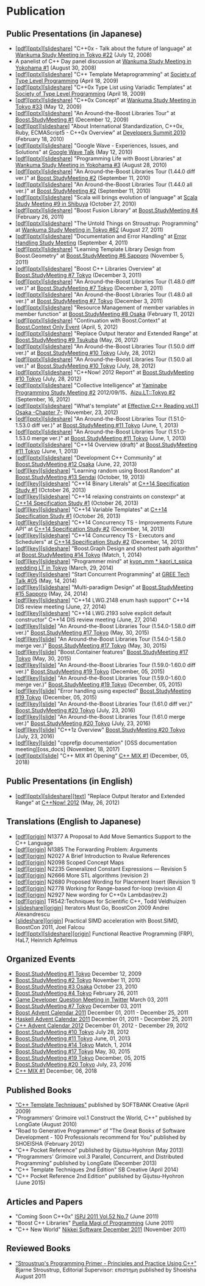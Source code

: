 # Publication

## Public Presentations (in Japanese)
- \[[pdf][cpp0x_future_pdf]\]\[[pptx][cpp0x_future_pdf]\]\[[slideshare][cpp0x_future_slide]\] "C++0x - Talk about the future of language" at [Wankuma Study Meeting in Tokyo #22][wankuma22] (July 12, 2008)
- A panelist of C++ Day panel discussion at [Wankuma Study Meeting in Yokohama #1][wankuma_yokohama1] (August 30, 2008)
- \[[pdf][cpp0x_tmp_pdf]\]\[[pptx][cpp0x_tmp_pptx]\]\[[slideshare][cpp0x_tmp_slide]\] "C++ Template Metaprogramming" at [Society of Type Level Programming][type_level] (April 18, 2009)
- \[[pdf][cpp0x_typelist_pdf]\]\[[pptx][cpp0x_typelist_pptx]\]\[[slideshare][cpp0x_typelist_slide]\] "C++0x Type List using Variadic Templates" at [Society of Type Level Programming][type_level] (April 18, 2009)
- \[[pdf][cpp0x_concept_pdf]\]\[[pptx][cpp0x_concept_pptx]\]\[[slideshare][cpp0x_concept_slide]\] "C++0x Concept" at [Wankuma Study Meeting in Tokyo #33][wankuma33] (May 12, 2009)
- \[[pdf][boost_tour_1_40_pdf]\]\[[pptx][boost_tour_1_40_pptx]\]\[[slideshare][boost_tour_1_40_slide]\] "An Around-the-Boost Libraries Tour" at [Boost.StudyMeeting #1][boost1] (December 12, 2009)
- \[[pdf][cpp0x_iso_pdf]\]\[[ppt][cpp0x_iso_ppt]\]\[[slideshare][cpp0x_iso_slide]\] "About International Standardization, C++0x, Ruby, ECMAScript5 - C++0x Overview" at [Developers Summit 2010][devsumi2010] (February 18, 2010)
- \[[pdf][wave_pdf]\]\[[pptx][wave_pptx]\]\[[slideshare][wave_slide]\] "Google Wave - Experiences, Issues, and Solutions" at [Google Wave Talk][google_wave] (May 12, 2010)
- \[[pdf][boost_life_pdf]\]\[[pptx][boost_life_pptx]\]\[[slideshare][boost_life_slide]\] "Programming Life with Boost Libraries" at [Wankuma Study Meeting in Yokohama #3][wankuma_yokohama3] (August 28, 2010)
- \[[pdf][boost_tour_1_44_pdf]\]\[[pptx][boost_tour_1_44_pptx]\]\[[slideshare][boost_tour_1_44_slide]\] "An Around-the-Boost Libraries Tour (1.44.0 diff ver.)" at [Boost.StudyMeeting #2][boost2] (September 11, 2010)
- \[[pdf][boost_tour_1_44_all_pdf]\]\[[pptx][boost_tour_1_44_all_pptx]\]\[[slideshare][boost_tour_1_44_all_slide]\] "An Around-the-Boost Libraries Tour (1.44.0 all ver.)" at [Boost.StudyMeeting #2][boost2] (September 11, 2010)
- \[[pdf][scala_evol_pdf]\]\[[pptx][scala_evol_pptx]\]\[[slideshare][scala_evol_slide]\] "Scala will brings evolution of language" at [Scala Study Meeting #9 in Shibuya][scala_shibuya9] (October 27, 2010)
- \[[pdf][boost_fusion_pdf]\]\[[pptx][boost_fusion_pptx]\]\[[slideshare][boost_fusion_slide]\] "Boost Fusion Library" at [Boost.StudyMeeting #4][boost4] (February 26, 2011)
- \[[pdf][bjarne_pdf]\]\[[pptx][bjarne_pptx]\]\[[slideshare][bjarne_slide]\] "The Untold Things on Stroustrup: Programming" at [Wankuma Study Meeting in Tokyo #62][wankuma62] (August 27, 2011)
- \[[pdf][doc_and_error_pdf]\]\[[pptx][doc_and_error_pptx]\]\[[slideshare][doc_and_error_slide]\] "Documentation and Error Handling" at [Error Handling Study Meeting][error_handling] (September 4, 2011)
- \[[pdf][boost_geometry_pdf]\]\[[pptx][boost_geometry_pptx]\]\[[slideshare][boost_geometry_slide]\] "Learning Template Library Design from Boost.Geometry" at [Boost.StudyMeeting #6 Sapporo][boost6] (November 5, 2011)
- \[[pdf][boost_overview_pdf]\]\[[pptx][boost_overview_pptx]\]\[[slideshare][boost_overview_slide]\] "Boost C++ Libraries Overview" at [Boost.StudyMeeting #7 Tokyo][boost7] (December 3, 2011)
- \[[pdf][boost_tour_1_48_pdf]\]\[[pptx][boost_tour_1_48_pptx]\]\[[slideshare][boost_tour_1_48_slide]\] "An Around-the-Boost Libraries Tour (1.48.0 diff ver.)" at [Boost.StudyMeeting #7 Tokyo][boost7] (December 3, 2011)
- \[[pdf][boost_tour_1_48_all_pdf]\]\[[pptx][boost_tour_1_48_all_pptx]\]\[[slideshare][boost_tour_1_48_all_slide]\] "An Around-the-Boost Libraries Tour (1.48.0 all ver.)" at [Boost.StudyMeeting #7 Tokyo][boost7] (December 3, 2011)
- \[[pdf][scope_exit_pdf]\]\[[pptx][scope_exit_pptx]\]\[[slideshare][scope_exit_slide]\] "Resource Management of member variables in member function" at [Boost.StudyMeeting #8 Osaka][boost8] (February 11, 2012)
- \[[pdf][boost_context_pdf]\]\[[pptx][boost_context_pptx]\]\[[slideshare][boost_context_slide]\] "Continuation with Boost.Context" at [Boost.Context Only Event][boost_context_event] (April, 5, 2012)
- \[[pdf][out_iter_jp_pdf]\]\[[pptx][out_iter_jp_pptx]\]\[[slideshare][out_iter_jp_slide]\] "Replace Output Iterator and Extended Range" at [Boost.StudyMeeting #9 Tsukuba][boost9] (May, 26, 2012)
- \[[pdf][boost_tour_1_50_pdf]\]\[[pptx][boost_tour_1_50_pptx]\]\[[slideshare][boost_tour_1_50_slide]\] "An Around-the-Boost Libraries Tour (1.50.0 diff ver.)" at [Boost.StudyMeeting #10 Tokyo][boost10] (July, 28, 2012)
- \[[pdf][boost_tour_1_50_merge_pdf]\]\[[pptx][boost_tour_1_50_merge_pptx]\]\[[slideshare][boost_tour_1_50_merge_slide]\] "An Around-the-Boost Libraries Tour (1.50.0 all ver.)" at [Boost.StudyMeeting #10 Tokyo][boost10] (July, 28, 2012)
- \[[pdf][cppnow2012_report_pdf]\]\[[pptx][cppnow2012_report_pptx]\]\[[slideshare][cppnow2012_report_slide]\] "C++Now! 2012 Report" at [Boost.StudyMeeting #10 Tokyo][boost10] (July, 28, 2012)
- \[[pdf][collective_pdf]\]\[[pptx][collective_pptx]\]\[[slideshare][collective_slide]\] "Collective Intelligence" at [Yaminabe Programming Study Meeting #2][yaminabe2] 2012/09/15、[Aizu.LT::Tokyo #2][aizu_lt2] (September, 16, 2012)
- \[[pdf][template_pdf]\]\[[pptx][template_pptx]\]\[[slideshare][template_slide]\] "What's template" at [Effective C++ Reading vol.11 Osaka -Chapter 7-][effective3_reading11] (November, 23, 2012)
- \[[pdf][boost_tour_1_53_pdf]\]\[[pptx][boost_tour_1_53_pptx]\]\[[slideshare][boost_tour_1_53_slide]\] "An Around-the-Boost Libraries Tour (1.51.0-1.53.0 diff ver.)" at [Boost.StudyMeeting #11 Tokyo][boost11] (June, 1, 2013)
- \[[pdf][boost_tour_1_53_merge_pdf]\]\[[pptx][boost_tour_1_53_merge_pptx]\]\[[slideshare][boost_tour_1_53_merge_slide]\] "An Around-the-Boost Libraries Tour (1.51.0-1.53.0 merge ver.)" at [Boost.StudyMeeting #11 Tokyo][boost11] (June, 1, 2013)
- \[[pdf][cpp14_overview_pdf]\]\[[pptx][cpp14_overview_pptx]\]\[[slideshare][cpp14_overview_slide]\] "C++14 Overview (draft)" at [Boost.StudyMeeting #11 Tokyo][boost11] (June, 1, 2013)
- \[[pdf][cpp_community_pdf]\]\[[pptx][cpp_community_pptx]\]\[[slideshare][cpp_community_slide]\] "Development C++ Community" at [Boost.StudyMeeting #12 Osaka][boost12] (June, 22, 2013)
- \[[pdf][boost_random_pdf]\]\[[key][boost_random_key]\]\[[slideshare][boost_random_slide]\] "Learning random using Boost.Random" at [Boost.StudyMeeting #13 Sendai][boost13] (October, 19, 2013)
- \[[pdf][cpp14_binary_literal_pdf]\]\[[key][cpp14_binary_literal_key]\]\[[slideshare][cpp14_binary_literal_slide]\] "C++14 Binary Literals" at [C++14 Specification Study #1][cpp14_review1] (October 26, 2013)
- \[[pdf][cpp14_constexpr_pdf]\]\[[key][cpp14_constexpr_key]\]\[[slideshare][cpp14_constexpr_slide]\] "C++14 relaxing constraints on constexpr" at [C++14 Specification Study #1][cpp14_review1] (October 26, 2013)
- \[[pdf][cpp14_variable_template_pdf]\]\[[key][cpp14_variable_template_key]\]\[[slideshare][cpp14_variable_template_slide]\] "C++14 Variable Templates" at [C++14 Specification Study #1][cpp14_review1] (October 26, 2013)
- \[[pdf][concurrency_ts_future_pdf]\]\[[key][concurrency_ts_future_key]\]\[[slideshare][concurrency_ts_future_slide]\] "C++14 Concurrency TS - Improvements Future API" at [C++14 Specification Study #2][cpp14_review2] (December, 14, 2013)
- \[[pdf][concurrency_ts_executor_pdf]\]\[[key][concurrency_ts_executor_key]\]\[[slideshare][concurrency_ts_executor_slide]\] "C++14 Concurrency TS - Executors and Schedulers" at [C++14 Specification Study #2][cpp14_review2] (December, 14, 2013)
- \[[pdf][boost_graph_shortest_pdf]\]\[[key][boost_graph_shortest_key]\]\[[slideshare][boost_graph_shortest_slide]\] "Boost.Graph Design and shortest path algorithm" at [Boost.StudyMeeting #14 Tokyo][boost14] (Match, 1, 2014)
- \[[pdf][programmer_mind_pdf]\]\[[key][programmer_mind_key]\]\[[slideshare][programmer_mind_slide]\] "Programmer mind" at [kyon_mm * kaori_t_spica wedding LT in Tokyo][kyon_kaori_wedding] (March, 29, 2014)
- \[[pdf][start_concurrent_pdf]\]\[[key][start_concurrent_key]\]\[[slideshare][start_concurrent_slide]\] "Start Concurrent Programming" at [GREE Tech Talk #05][gree_tech_talk5] (May, 14, 2014)
- \[[pdf][multi_paradigm_pdf]\]\[[key][multi_paradigm_key]\]\[[slideshare][multi_paradigm_slide]\] "Multi-paradigm Design" at [Boost.StudyMeeting #15 Sapporo][boost15] (May, 24, 2014)
- \[[pdf][cpp14_enum_hash_pdf]\]\[[key][cpp14_enum_hash_key]\]\[[slideshare][cpp14_enum_hash_slide]\] "C++14 LWG.2148 enum hash support" C++14 DIS review meeting (June, 27, 2014)
- \[[pdf][cpp14_explicit_default_ctor_pdf]\]\[[key][cpp14_explicit_default_ctor_key]\]\[[slideshare][cpp14_explicit_default_ctor_slide]\] "C++14 LWG.2193 solve explicit default constructor" C++14 DIS review meeting (June, 27, 2014)
- \[[pdf][boost_tour_1_58_pdf]\]\[[key][boost_tour_1_58_key]\]\[[slide][boost_tour_1_58_slide]\] "An Around-the-Boost Libraries Tour (1.54.0-1.58.0 diff ver.)" [Boost.StudyMeeting #17 Tokyo][boost17] (May, 30, 2015)
- \[[pdf][boost_tour_1_58_merge_pdf]\]\[[key][boost_tour_1_58_merge_key]\]\[[slide][boost_tour_1_58_merge_slide]\] "An Around-the-Boost Libraries Tour (1.54.0-1.58.0 merge ver.)" [Boost.StudyMeeting #17 Tokyo][boost17] (May, 30, 2015)
- \[[pdf][boost_container_pdf]\]\[[key][boost_container_key]\]\[[slide][boost_container_slide]\] "Boost.Container features" [Boost.StudyMeeting #17 Tokyo][boost17] (May, 30, 2015)
- \[[pdf][boost_tour_1_60_pdf]\]\[[key][boost_tour_1_60_key]\]\[[slide][boost_tour_1_60_slide]\] "An Around-the-Boost Libraries Tour (1.59.0-1.60.0 diff ver.)" [Boost.StudyMeeting #19 Tokyo][boost19] (December, 05, 2015)
- \[[pdf][boost_tour_1_60_merge_pdf]\]\[[key][boost_tour_1_60_merge_key]\]\[[slide][boost_tour_1_60_merge_slide]\]  "An Around-the-Boost Libraries Tour (1.59.0-1.60.0 merge ver.)" [Boost.StudyMeeting #19 Tokyo][boost19] (December, 05, 2015)
- \[[pdf][expected_pdf]\]\[[key][expected_key]\]\[[slide][expected_slide]\] "Error handling using expected" [Boost.StudyMeeting #19 Tokyo][boost19] (December, 05, 2015)
- \[[pdf][boost_tour_1_61_pdf]\]\[[key][boost_tour_1_61_key]\]\[[slide][boost_tour_1_61_slide]\] "An Around-the-Boost Libraries Tour (1.61.0 diff ver.)" [Boost.StudyMeeting #20 Tokyo][boost20] (July, 23, 2016)
- \[[pdf][boost_tour_1_61_merge_pdf]\]\[[key][boost_tour_1_61_merge_key]\]\[[slide][boost_tour_1_61_merge_slide]\] "An Around-the-Boost Libraries Tour (1.61.0 merge ver.)" [Boost.StudyMeeting #20 Tokyo][boost20] (July, 23, 2016)
- \[[pdf][cpp1z_overview_pdf]\]\[[key][cpp1z_overview_key]\]\[[slide][cpp1z_overview_slide]\] "C++1z Overview" [Boost.StudyMeeting #20 Tokyo][boost20] (July, 23, 2016)
- \[[pdf][cpprefjp_docs_pdf]\]\[[key][cpprefjp_docs_key]\]\[[slide][cpprefjp_docs_slide]\] "cpprefjp documentation" [OSS documentation meeting][oss_docs] (November, 18, 2017)
- \[[pdf][cppmix1_pdf]\]\[[pptx][cppmix1_pptx]\]\[[slide][cppmix1_slide]\] "C++ MIX #1 Opening" [C++ MIX #1][cppmix1] (December, 05, 2018)


[cpp0x_future_pdf]: https://github.com/faithandbrave/presentations/blob/master/2008.07.12_cpp0x_future/cpp0x_future.pdf
[cpp0x_future_pptx]: https://github.com/faithandbrave/presentations/blob/master/2008.07.12_cpp0x_future/cpp0x_future.pptx
[cpp0x_future_slide]: http://www.slideshare.net/faithandbrave/c0x-8778006
[cpp0x_tmp_pdf]: https://github.com/faithandbrave/presentations/blob/master/2009.04.18_cpp0x_variadic_type_list/template_meta_programming.pdf
[cpp0x_tmp_pptx]: https://github.com/faithandbrave/presentations/blob/master/2009.04.18_cpp0x_variadic_type_list/template_meta_programming.pptx
[cpp0x_tmp_slide]: http://www.slideshare.net/faithandbrave/c-template-metaprogramming
[cpp0x_typelist_pdf]: https://github.com/faithandbrave/presentations/blob/master/2009.04.18_cpp0x_variadic_type_list/cpp0x_variadic_type_list.pdf
[cpp0x_typelist_pptx]: https://github.com/faithandbrave/presentations/blob/master/2009.04.18_cpp0x_variadic_type_list/cpp0x_variadic_type_list.pptx
[cpp0x_typelist_slide]: http://www.slideshare.net/faithandbrave/c0x-variadic-type-list
[cpp0x_concept_pdf]: https://github.com/faithandbrave/presentations/blob/master/2009.05.12_cpp0x_concept/C%2B%2B0x_Concept.pdf
[cpp0x_concept_pptx]: https://github.com/faithandbrave/presentations/blob/master/2009.05.12_cpp0x_concept/C%2B%2B0x_Concept.pptx
[cpp0x_concept_slide]: http://www.slideshare.net/faithandbrave/c0x-concept
[boost_tour_1_40_pdf]: https://github.com/faithandbrave/presentations/blob/master/2009.12.12_boost_tour_1_40_0/boost_tour_1_40_0.pdf
[boost_tour_1_40_pptx]: https://github.com/faithandbrave/presentations/blob/master/2009.12.12_boost_tour_1_40_0/boost_tour_1_40_0.pptx
[boost_tour_1_40_slide]: http://www.slideshare.net/faithandbrave/boost-tour-1400
[cpp0x_iso_pdf]: https://github.com/faithandbrave/presentations/blob/master/2010.02.18_devsumi2010/dev10_ppt_cpp0x.pdf
[cpp0x_iso_ppt]: https://github.com/faithandbrave/presentations/blob/master/2010.02.18_devsumi2010/dev10_ppt_cpp0x.ppt
[cpp0x_iso_slide]: http://www.slideshare.net/faithandbrave/dev10-c0x
[wave_pdf]: https://github.com/faithandbrave/presentations/blob/master/2010.05.12_wave_in_goole/Wave.pdf
[wave_pptx]: https://github.com/faithandbrave/presentations/blob/master/2010.05.12_wave_in_goole/Wave.pptx
[wave_slide]: http://www.slideshare.net/faithandbrave/wave
[boost_life_pdf]: https://github.com/faithandbrave/presentations/blob/master/2010.08.28_boost_life/boost_life.pdf
[boost_life_pptx]: https://github.com/faithandbrave/presentations/blob/master/2010.08.28_boost_life/boost_life.pptx
[boost_life_slide]: http://www.slideshare.net/faithandbrave/boost
[boost_tour_1_44_pdf]: https://github.com/faithandbrave/presentations/blob/master/2010.09.11_boost_tour_1_44_0/boost_tour_1_44_0.pdf
[boost_tour_1_44_pptx]: https://github.com/faithandbrave/presentations/blob/master/2010.09.11_boost_tour_1_44_0/boost_tour_1_44_0.pptx
[boost_tour_1_44_slide]: http://www.slideshare.net/faithandbrave/boost-tour-1440
[boost_tour_1_44_all_pdf]: https://github.com/faithandbrave/presentations/blob/master/2010.09.11_boost_tour_1_44_0/boost_tour_1_44_0_all.pdf
[boost_tour_1_44_all_pptx]: https://github.com/faithandbrave/presentations/blob/master/2010.09.11_boost_tour_1_44_0/boost_tour_1_44_0_all.pptx
[boost_tour_1_44_all_slide]: http://www.slideshare.net/faithandbrave/boost-tour-1440all
[scala_evol_pdf]: https://github.com/faithandbrave/presentations/blob/master/2010.10.27_scala_lang_evolution/scala_lang_evolution.pdf
[scala_evol_pptx]: https://github.com/faithandbrave/presentations/blob/master/2010.10.27_scala_lang_evolution/scala_lang_evolution.pptx
[scala_evol_slide]: http://www.slideshare.net/faithandbrave/scala-lang-evolution
[boost_fusion_pdf]: https://github.com/faithandbrave/presentations/blob/master/2011.02.26_boost_fusion/boost_fusion.pdf
[boost_fusion_pptx]: https://github.com/faithandbrave/presentations/blob/master/2011.02.26_boost_fusion/boost_fusion.pptx
[boost_fusion_slide]: http://www.slideshare.net/faithandbrave/boost-fusion-library
[bjarne_pdf]: https://github.com/faithandbrave/presentations/blob/master/2011.08.27_bjarne_dont_speaking/bjarne_dont_speaking.pdf
[bjarne_pptx]: https://github.com/faithandbrave/presentations/blob/master/2011.08.27_bjarne_dont_speaking/bjarne_dont_speaking.pptx
[bjarne_slide]: http://www.slideshare.net/faithandbrave/bjarne-dont-speaking
[doc_and_error_pdf]: https://github.com/faithandbrave/presentations/blob/master/2011.09.04_error_handling/doc_and_errorhandling.pdf
[doc_and_error_pptx]: https://github.com/faithandbrave/presentations/blob/master/2011.09.04_error_handling/doc_and_errorhandling.pptx
[doc_and_error_slide]: http://www.slideshare.net/faithandbrave/doc-and-error-handling
[boost_geometry_pdf]: https://github.com/faithandbrave/presentations/blob/master/2011.11.05_learning_template_library_design_using_boost_geometry/boost_geomtry.pdf
[boost_geometry_pptx]: https://github.com/faithandbrave/presentations/blob/master/2011.11.05_learning_template_library_design_using_boost_geometry/boost_geomtry.pptx
[boost_geometry_slide]: http://www.slideshare.net/faithandbrave/boostgeomtry
[boost_overview_pdf]: https://github.com/faithandbrave/presentations/blob/master/2011.12.03_boost_7/boost_overview.pdf
[boost_overview_pptx]: https://github.com/faithandbrave/presentations/blob/master/2011.12.03_boost_7/boost_overview.pptx
[boost_overview_slide]: http://www.slideshare.net/faithandbrave/boost-overview
[boost_tour_1_48_pdf]: https://github.com/faithandbrave/presentations/blob/master/2011.12.03_boost_7/boost_tour_1_48_0.pdf
[boost_tour_1_48_pptx]: https://github.com/faithandbrave/presentations/blob/master/2011.12.03_boost_7/boost_tour_1_48_0.pptx
[boost_tour_1_48_slide]: http://www.slideshare.net/faithandbrave/boost-tour-1480-diff
[boost_tour_1_48_all_pdf]: https://github.com/faithandbrave/presentations/blob/master/2011.12.03_boost_7/boost_tour_1_48_0_all.pdf
[boost_tour_1_48_all_pptx]: https://github.com/faithandbrave/presentations/blob/master/2011.12.03_boost_7/boost_tour_1_48_0_all.pptx
[boost_tour_1_48_all_slide]: http://www.slideshare.net/faithandbrave/boost-tour-1480-all
[scope_exit_pdf]: https://github.com/faithandbrave/presentations/blob/master/2012.02.11_scope_exit/scope_exit.pdf
[scope_exit_pptx]: https://github.com/faithandbrave/presentations/blob/master/2012.02.11_scope_exit/scope_exit.pptx
[scope_exit_slide]: http://www.slideshare.net/faithandbrave/scope-exit
[boost_context_pdf]: https://github.com/faithandbrave/presentations/blob/master/2012.04.08_boost_context/boost_context.pdf
[boost_context_pptx]: https://github.com/faithandbrave/presentations/blob/master/2012.04.08_boost_context/boost_context.pptx
[boost_context_slide]: http://www.slideshare.net/faithandbrave/continuation-with-boostcontext
[out_iter_pdf]: https://github.com/faithandbrave/presentations/blob/master/2012.05.16_cppnow2012/replace_outiter_and_extend_range.pdf
[out_iter_pptx]: https://github.com/faithandbrave/presentations/blob/master/2012.05.16_cppnow2012/replace_outiter_and_extend_range.pptx
[out_iter_slide]: http://www.slideshare.net/faithandbrave/replace-outputiterator-and-extend-range
[out_iter_text]: https://github.com/faithandbrave/presentations/blob/master/2012.05.16_cppnow2012/text.txt
[out_iter_jp_pdf]: https://github.com/faithandbrave/presentations/blob/master/2012.05.26_boost_9/replace_outiter_and_extend_range_jp.pdf
[out_iter_jp_pptx]: https://github.com/faithandbrave/presentations/blob/master/2012.05.26_boost_9/replace_outiter_and_extend_range_jp.pptx
[out_iter_jp_slide]: http://www.slideshare.net/faithandbrave/replace-output-iterator-and-extend-range-jp
[boost_tour_1_50_pdf]: https://github.com/faithandbrave/presentations/blob/master/2012.07.28_boost_10/boost_tour_1_50_0.pdf
[boost_tour_1_50_pptx]: https://github.com/faithandbrave/presentations/blob/master/2012.07.28_boost_10/boost_tour_1_50_0.pptx
[boost_tour_1_50_slide]: http://www.slideshare.net/faithandbrave/boost-tour-1500
[boost_tour_1_50_merge_pdf]: https://github.com/faithandbrave/presentations/blob/master/2012.07.28_boost_10/boost_tour_1_50_0_all.pdf
[boost_tour_1_50_merge_pptx]: https://github.com/faithandbrave/presentations/blob/master/2012.07.28_boost_10/boost_tour_1_50_0_all.pptx
[boost_tour_1_50_merge_slide]: http://www.slideshare.net/faithandbrave/boost-tour-1500-all
[cppnow2012_report_pdf]: https://github.com/faithandbrave/presentations/blob/master/2012.07.28_boost_10/cppnow2012.pdf
[cppnow2012_report_pptx]: https://github.com/faithandbrave/presentations/blob/master/2012.07.28_boost_10/cppnow2012.pptx
[cppnow2012_report_slide]: http://www.slideshare.net/faithandbrave/c-now-2012-report
[collective_pdf]: https://github.com/faithandbrave/presentations/blob/master/2012.09.16_aizu_tokyo2/collective_intelligence.pdf
[collective_pptx]: https://github.com/faithandbrave/presentations/blob/master/2012.09.16_aizu_tokyo2/collective_intelligence.pptx
[collective_slide]: http://www.slideshare.net/faithandbrave/collective-intelligence-14303165
[template_pdf]: https://github.com/faithandbrave/presentations/blob/master/2012.11.23_effective_cpp_reading_09/what_is_template.pdf
[template_pptx]: https://github.com/faithandbrave/presentations/blob/master/2012.11.23_effective_cpp_reading_09/what_is_template.pptx
[template_slide]: http://www.slideshare.net/faithandbrave/what-is-template
[boost_tour_1_53_pdf]: https://github.com/faithandbrave/presentations/blob/master/2013.06.01_boost_11/boost_tour_1_53_0.pdf
[boost_tour_1_53_pptx]: https://github.com/faithandbrave/presentations/blob/master/2013.06.01_boost_11/boost_tour_1_53_0.pptx
[boost_tour_1_53_slide]: http://www.slideshare.net/faithandbrave/boost-tour-1530
[boost_tour_1_53_merge_pdf]: https://github.com/faithandbrave/presentations/blob/master/2013.06.01_boost_11/boost_tour_1_53_0_merge.pdf
[boost_tour_1_53_merge_pptx]: https://github.com/faithandbrave/presentations/blob/master/2013.06.01_boost_11/boost_tour_1_53_0_merge.pptx
[boost_tour_1_53_merge_slide]: http://www.slideshare.net/faithandbrave/boost-tour-1530-merge
[cpp14_overview_pdf]: https://github.com/faithandbrave/presentations/blob/master/2013.06.01_boost_11/cpp14_overview.pdf
[cpp14_overview_pptx]: https://github.com/faithandbrave/presentations/blob/master/2013.06.01_boost_11/cpp14_overview.pptx
[cpp14_overview_slide]: http://www.slideshare.net/faithandbrave/c14-overview
[cpp_community_pdf]: https://github.com/faithandbrave/presentations/blob/master/2013.06.22_boost_12/development_cpp_community.pdf
[cpp_community_pptx]: https://github.com/faithandbrave/presentations/blob/master/2013.06.22_boost_12/development_cpp_community.pptx
[cpp_community_slide]: http://www.slideshare.net/faithandbrave/development-c-community-23330248
[boost_random_pdf]: https://github.com/faithandbrave/presentations/blob/master/2013.10.19_boost_random/boost_random.pdf
[boost_random_key]: https://github.com/faithandbrave/presentations/blob/master/2013.10.19_boost_random/boost_random.key
[boost_random_slide]: http://www.slideshare.net/faithandbrave/leanning-random-using-boost-random
[cpp14_binary_literal_pdf]: https://github.com/faithandbrave/presentations/blob/master/2013.10.26_cpp14_binary_literals/cpp14_binary_literals.pdf
[cpp14_binary_literal_key]: https://github.com/faithandbrave/presentations/blob/master/2013.10.26_cpp14_binary_literals/cpp14_binary_literals.key
[cpp14_binary_literal_slide]: http://www.slideshare.net/faithandbrave/c14-binary-literals
[cpp14_constexpr_pdf]: https://github.com/faithandbrave/presentations/blob/master/2013.10.26_cpp14_relaxing_constraints_on_constexpr/cpp14_relaxing_constraints_on_constexpr.pdf
[cpp14_constexpr_key]: https://github.com/faithandbrave/presentations/blob/master/2013.10.26_cpp14_relaxing_constraints_on_constexpr/cpp14_relaxing_constraints_on_constexpr.key
[cpp14_constexpr_slide]: http://www.slideshare.net/faithandbrave/c14-relaxing-constraints-on-constexpr
[cpp14_variable_template_pdf]: https://github.com/faithandbrave/presentations/blob/master/2013.10.26_cpp14_variable_templates/cpp14_variable_templates.pdf
[cpp14_variable_template_key]: https://github.com/faithandbrave/presentations/blob/master/2013.10.26_cpp14_variable_templates/cpp14_variable_templates.key
[cpp14_variable_template_slide]: http://www.slideshare.net/faithandbrave/c14-variable-templates
[concurrency_ts_future_pdf]: https://github.com/faithandbrave/presentations/blob/master/2013.12.14_cpp14ts_improvement_future_api/improvement_future_api.pdf
[concurrency_ts_future_key]: https://github.com/faithandbrave/presentations/blob/master/2013.12.14_cpp14ts_improvement_future_api/improvement_future_api.key
[concurrency_ts_future_slide]: http://www.slideshare.net/faithandbrave/improvement-future-api
[concurrency_ts_executor_pdf]: https://github.com/faithandbrave/presentations/blob/master/2013.12.14_cpp14ts_executors_and_schedulers/executors_and_schedulers.pdf
[concurrency_ts_executor_key]: https://github.com/faithandbrave/presentations/blob/master/2013.12.14_cpp14ts_executors_and_schedulers/executors_and_schedulers.key
[concurrency_ts_executor_slide]: http://www.slideshare.net/faithandbrave/executors-and-schedulers
[boost_graph_shortest_pdf]: https://github.com/faithandbrave/presentations/blob/master/2014.03.01_boost_14/bgl_design_and_shortest_path.pdf
[boost_graph_shortest_key]: https://github.com/faithandbrave/presentations/blob/master/2014.03.01_boost_14/bgl_design_and_shortest_path.key
[boost_graph_shortest_slide]: http://www.slideshare.net/faithandbrave/bgl-design-and-shortest-path
[programmer_mind_pdf]: https://github.com/faithandbrave/presentations/blob/master/2014.03.29_kyon_kao_wedding/programmer_mind.pdf
[programmer_mind_key]: https://github.com/faithandbrave/presentations/blob/master/2014.03.29_kyon_kao_wedding/programmer_mind.key
[programmer_mind_slide]: http://www.slideshare.net/faithandbrave/programmer-mind
[start_concurrent_pdf]: https://github.com/faithandbrave/presentations/blob/master/2014.05.14_gree_tech_talk_5/start_concurrent.pdf
[start_concurrent_key]: https://github.com/faithandbrave/presentations/blob/master/2014.05.14_gree_tech_talk_5/start_concurrent.key
[start_concurrent_slide]: http://www.slideshare.net/faithandbrave/start-concurrent
[multi_paradigm_pdf]: https://github.com/faithandbrave/presentations/blob/master/2014.05.24_boost_15/multi_paradigm_design.pdf
[multi_paradigm_key]: https://github.com/faithandbrave/presentations/blob/master/2014.05.24_boost_15/multi_paradigm_design.key
[multi_paradigm_slide]: http://www.slideshare.net/faithandbrave/multi-paradigm-design
[cpp14_enum_hash_pdf]: https://github.com/faithandbrave/presentations/blob/master/2014.06.27_cpp14_dis_review/cpp14_enum_hash.pdf
[cpp14_enum_hash_key]: https://github.com/faithandbrave/presentations/blob/master/2014.06.27_cpp14_dis_review/cpp14_enum_hash.key
[cpp14_enum_hash_slide]: https://www.slideshare.net/faithandbrave/c14-enum-hash
[cpp14_explicit_default_ctor_pdf]: https://github.com/faithandbrave/presentations/blob/master/2014.06.27_cpp14_dis_review/cpp14_solve_explicit_default_constructor.pdf
[cpp14_explicit_default_ctor_key]: https://github.com/faithandbrave/presentations/blob/master/2014.06.27_cpp14_dis_review/cpp14_solve_explicit_default_constructor.key
[cpp14_explicit_default_ctor_slide]: https://www.slideshare.net/faithandbrave/c14-solve-explicitdefaultconstructor
[boost_tour_1_58_pdf]: https://github.com/faithandbrave/presentations/blob/master/2015.05.30_boost_17/boost_tour_1_58_0.pdf
[boost_tour_1_58_key]: https://github.com/faithandbrave/presentations/blob/master/2015.05.30_boost_17/boost_tour_1_58_0.key
[boost_tour_1_58_slide]: http://www.slideshare.net/faithandbrave/boost-tour-1580
[boost_tour_1_58_merge_pdf]: https://github.com/faithandbrave/presentations/blob/master/2015.05.30_boost_17/boost_tour_1_58_0_merge.pdf
[boost_tour_1_58_merge_key]: https://github.com/faithandbrave/presentations/blob/master/2015.05.30_boost_17/boost_tour_1_58_0_merge.key
[boost_tour_1_58_merge_slide]: http://www.slideshare.net/faithandbrave/boost-tour-1580-merge
[boost_container_pdf]: https://github.com/faithandbrave/presentations/blob/master/2015.05.30_boost_17/boost_container_feature.pdf
[boost_container_key]: https://github.com/faithandbrave/presentations/blob/master/2015.05.30_boost_17/boost_container_feature.key
[boost_container_slide]: http://www.slideshare.net/faithandbrave/boost-container-feature
[boost_tour_1_60_pdf]: https://github.com/faithandbrave/presentations/blob/master/2015.12.05_boost_19/boost_tour_1_60_0.pdf
[boost_tour_1_60_key]: https://github.com/faithandbrave/presentations/blob/master/2015.12.05_boost_19/boost_tour_1_60_0.key
[boost_tour_1_60_slide]: http://www.slideshare.net/faithandbrave/boost-tour-1600
[boost_tour_1_60_merge_pdf]: https://github.com/faithandbrave/presentations/blob/master/2015.12.05_boost_19/boost_tour_1_60_0_merge.key
[boost_tour_1_60_merge_key]: https://github.com/faithandbrave/presentations/blob/master/2015.12.05_boost_19/boost_tour_1_60_0_merge.pdf
[boost_tour_1_60_merge_slide]: http://www.slideshare.net/faithandbrave/boost-tour-1600-merge
[expected_pdf]: https://github.com/faithandbrave/presentations/blob/master/2015.12.05_boost_19/expected.pdf
[expected_key]: https://github.com/faithandbrave/presentations/blob/master/2015.12.05_boost_19/expected.key
[expected_slide]: http://www.slideshare.net/faithandbrave/error-handling-using-expected
[boost_tour_1_61_pdf]: https://github.com/faithandbrave/presentations/blob/master/2016.07.23_boost_20/boost_tour_1_61_0.pdf
[boost_tour_1_61_key]: https://github.com/faithandbrave/presentations/blob/master/2016.07.23_boost_20/boost_tour_1_61_0.key
[boost_tour_1_61_slide]: http://www.slideshare.net/faithandbrave/boost-tour-1610
[boost_tour_1_61_merge_pdf]: https://github.com/faithandbrave/presentations/blob/master/2016.07.23_boost_20/boost_tour_1_61_0_merge.pdf
[boost_tour_1_61_merge_key]: https://github.com/faithandbrave/presentations/blob/master/2016.07.23_boost_20/boost_tour_1_61_0_merge.key
[boost_tour_1_61_merge_slide]: http://www.slideshare.net/faithandbrave/boost-tour-1610-merge
[cpp1z_overview_pdf]: https://github.com/faithandbrave/presentations/blob/master/2016.07.23_boost_20/cpp1z_draft.pdf
[cpp1z_overview_key]: https://github.com/faithandbrave/presentations/blob/master/2016.07.23_boost_20/cpp1z_draft.key
[cpp1z_overview_slide]: http://www.slideshare.net/faithandbrave/c1z-draft
[cpprefjp_docs_pdf]: https://github.com/faithandbrave/presentations/blob/master/2017.11.18_oss_documentation/cpprefjp_documentation.pdf
[cpprefjp_docs_key]: https://github.com/faithandbrave/presentations/blob/master/2017.11.18_oss_documentation/cpprefjp_documentation.key
[cpprefjp_docs_slide]: https://www.slideshare.net/faithandbrave/cpprefjp-documentation-82258368
[cppmix1_pdf]: https://github.com/faithandbrave/presentations/blob/master/2018.12.06_cppmix_01/cppmix_01.pdf
[cppmix1_pptx]: https://github.com/faithandbrave/presentations/blob/master/2018.12.06_cppmix_01/cppmix_01.pptx
[cppmix1_slide]: https://www.slideshare.net/faithandbrave/cppmix-01

[boost1]: http://boostjp.github.io/study_meeting/study1.html
[boost2]: http://boostjp.github.io/study_meeting/study2.html
[boost3]: http://boostjp.github.io/study_meeting/study3.html
[boost4]: http://boostjp.github.io/study_meeting/study4.html
[boost6]: http://boostjp.github.io/study_meeting/study6.html
[boost7]: http://boostjp.github.io/study_meeting/study7.html
[boost8]: http://boostjp.github.io/study_meeting/study8.html
[boost9]: http://boostjp.github.io/study_meeting/study9.html
[boost10]: http://boostjp.github.io/study_meeting/study10.html
[boost11]: http://boostjp.github.io/study_meeting/study11.html
[boost12]: http://boostjp.github.io/study_meeting/study12.html
[boost13]: http://boostjp.github.io/study_meeting/study13.html
[boost14]: http://boostjp.github.io/study_meeting/study14.html
[boost15]: http://boostjp.github.io/study_meeting/study15.html
[boost17]: http://boostjp.github.io/study_meeting/study17.html
[boost19]: http://boostjp.github.io/study_meeting/study19.html
[boost20]: http://boostjp.github.io/study_meeting/study20.html
[wankuma22]: http://www.wankuma.com/seminar/20080712tokyo22/Default.aspx
[wankuma33]: http://www.wankuma.com/seminar/20090516tokyo33/Default.aspx
[wankuma62]: http://www.wankuma.com/seminar/20110827tokyo62/
[wankuma_yokohama1]: http://www.wankuma.com/seminar/20080830yokohama1/Default.aspx
[wankuma_yokohama3]: http://www.wankuma.com/seminar/20100828yokohama03/Default.aspx
[type_level]: http://atnd.org/events/451
[devsumi2010]: http://codezine.jp/devsumi/2010/
[google_wave]: http://atnd.org/events/4282
[scala_shibuya9]: http://www.scala-users.org/shibuya/index.php?title=%E5%8B%89%E5%BC%B7%E4%BC%9A%E7%AC%AC9%E5%9B%9E
[error_handling]: http://partake.in/events/9874b92a-4cf0-4a20-a3fe-951239da5612
[boost_context_event]: http://partake.in/events/313b563f-acf7-47b9-908c-ee0461b77fc0
[cppnow2012]: http://cppnow.org/2012/
[yaminabe2]: http://atnd.org/events/29973
[aizu_lt2]: http://partake.in/events/b520e5b9-657f-433e-8da3-48c731f634af
[effective3_reading11]: http://partake.in/events/fafca87c-78fd-416f-abbb-ae4346ec15ad
[cpp14_review1]: http://atnd.org/events/44249
[cpp14_review2]: http://atnd.org/events/45289
[kyon_kaori_wedding]: http://peatix.com/event/29745
[gree_tech_talk5]: http://techtalk5.labs.gree.jp/
[cppmix1]: https://cppmix.connpass.com/event/107576/


## Public Presentations (in English)
- \[[pdf][out_iter_pdf]\]\[[pptx][out_iter_pptx]\]\[[slideshare][out_iter_slide]\]\[[text][out_iter_text]] "Replace Output Iterator and Extended Range" at [C++Now! 2012][cppnow2012] (May, 26, 2012)


## Translations (English to Japanese)
- \[[pdf][n1377_pdf]\]\[[origin][n1377_org]\] N1377 A Proposal to Add Move Semantics Support to the C++ Language
- \[[pdf][n1385_pdf]\]\[[origin][n1385_org]\] N1385 The Forwarding Problem: Arguments
- \[[pdf][n2027_pdf]\]\[[origin][n2027_org]\] N2027 A Brief Introduction to Rvalue References
- \[[pdf][n2098_pdf]\]\[[origin][n2098_org]\] N2098 Scoped Concept Maps
- \[[pdf][n2235_pdf]\]\[[origin][n2235_org]\] N2235 Generalized Constant Expressions — Revision 5
- \[[pdf][n2666_pdf]\]\[[origin][n2666_org]\] N2666 More STL algorithms (revision 2)
- \[[pdf][n2680_pdf]\]\[[origin][n2680_org]\] N2680 Proposed Wording for Placement Insert (Revision 1)
- \[[pdf][n2778_pdf]\]\[[origin][n2778_org]\] N2778 Working for Range-based for-loop (revision 4)
- \[[pdf][n2927_pdf]\]\[[origin][n2927_org]\] N2927 New wording for C++0x Lambdas(rev.2)
- \[[pdf][tr542_pdf]\]\[[origin][tr542_org]\] TR542:Techniques for Scientific C++, Todd Veldhuizen
- \[[slideshare][iter_must_go_slide]\]\[[origin][iter_must_go_org]\] Iterators Must Go, BoostCon 2009 Andrei Alexandrescu
- \[[slideshare][boost_simd_slide]\]\[[origin][boost_simd_org]\] Practical SIMD acceleration with Boost.SIMD, BoostCon 2011, Joel Falcou
- \[[pdf][frp_pdf]\]\[[pptx][frp_pptx]\]\[[slideshare][frp_slide]\]\[[origin][frp_org]\] Functional Reactive Programming (FRP), HaL7, Heinrich Apfelmus

[n1377_pdf]: http://dl.dropbox.com/u/1682460/translation/C%2B%2B0x/N1377%20A%20Proposal%20to%20Add%20Move%20Semantics%20Support%20to%20the%20C%2B%2B%20Language.pdf
[n1377_org]: http://www.open-std.org/jtc1/sc22/wg21/docs/papers/2002/n1377.htm
[n1385_pdf]: http://dl.dropbox.com/u/1682460/translation/C%2B%2B0x/N1385%20The%20Forwarding%20Problem%20-%20Arguments.pdf
[n1385_org]: http://www.open-std.org/jtc1/sc22/wg21/docs/papers/2002/n1385.htm
[n2027_pdf]: http://dl.dropbox.com/u/1682460/translation/C%2B%2B0x/N2027%20A%20Brief%20Introduction%20to%20Rvalue%20References.pdf
[n2027_org]: http://www.open-std.org/jtc1/sc22/wg21/docs/papers/2006/n2027.html
[n2098_pdf]: http://dl.dropbox.com/u/1682460/translation/C%2B%2B0x/N2098%20Scoped%20Concept%20Map.pdf
[n2098_org]: http://www.open-std.org/jtc1/sc22/wg21/docs/papers/2006/n2098.pdf
[n2235_pdf]: http://dl.dropbox.com/u/1682460/translation/C%2B%2B0x/N2235%20Generalized%20Constant%20Expressions.pdf
[n2235_org]: http://www.open-std.org/jtc1/sc22/wg21/docs/papers/2007/n2235.pdf
[n2666_pdf]: http://dl.dropbox.com/u/1682460/translation/C%2B%2B0x/N2666%20More%20STL%20Algorithms.pdf
[n2666_org]: http://www.open-std.org/jtc1/sc22/wg21/docs/papers/2008/n2666.pdf
[n2680_pdf]: http://dl.dropbox.com/u/1682460/translation/C%2B%2B0x/N2680%20Placement%20Insert.pdf
[n2680_org]: http://www.open-std.org/jtc1/sc22/wg21/docs/papers/2008/n2680.pdf
[n2778_pdf]: http://dl.dropbox.com/u/1682460/translation/C%2B%2B0x/N2778%20Wording%20for%20Range-based%20for-loop%28revision%204%29.pdf
[n2778_org]: http://www.open-std.org/jtc1/sc22/wg21/docs/papers/2008/n2778.htm
[n2927_pdf]: http://dl.dropbox.com/u/1682460/translation/C%2B%2B0x/N2927_New_wording_for_C%2B%2B0x_Lambdas%28rev.2%29.pdf
[n2927_org]: http://www.open-std.org/jtc1/sc22/wg21/docs/papers/2009/n2927.pdf
[tr542_pdf]: http://dl.dropbox.com/u/1682460/translation/TR542%28jp%29.pdf
[tr542_org]: http://www.cs.indiana.edu/cgi-bin/techreports/TRNNN.cgi?trnum=TR542
[iter_must_go_slide]: http://www.slideshare.net/faithandbrave/iterators-mustgoja
[iter_must_go_org]: http://www.boostcon.com/site-media/var/sphene/sphwiki/attachment/2009/05/08/iterators-must-go.pdf
[boost_simd_slide]: http://www.slideshare.net/faithandbrave/boostsimd
[boost_simd_org]: https://github.com/boostcon/2011_presentations/raw/master/thu/simd.pdf
[frp_pdf]: https://dl.dropbox.com/u/1682460/presentation/frp_tutorial/frp_tutorial.pdf
[frp_pptx]: https://dl.dropbox.com/u/1682460/presentation/frp_tutorial/frp_tutorial.pptx
[frp_slide]: http://www.slideshare.net/faithandbrave/frp-tutorial
[frp_org]: http://apfelmus.nfshost.com/blog/2012/07/15-frp-tutorial-slides.html


## Organized Events
- [Boost.StudyMeeting #1 Tokyo][boost1] December 12, 2009
- [Boost.StudyMeeting #2 Tokyo][boost2] November 11, 2010
- [Boost.StudyMeeting #3 Osaka][boost3] October 23, 2010
- [Boost.StudyMeeting #4 Tokyo][boost4] February 26, 2011
- [Game Developer Question Meeting in Twitter][game_dev] March 03, 2011
- [Boost.StudyMeeting #7 Tokyo][boost7] December 03, 2011
- [Boost Advent Calendar 2011][boost_adv_2011] December 01, 2011 - December 25, 2011
- [Haskell Advent Calendar 2011][haskell_adv_2011] December 01, 2011 - December 25, 2011
- [C++ Advent Calendar 2012][cpp_adv_2012] December 01, 2012 - December 29, 2012
- [Boost.StudyMeeting #10 Tokyo][boost10] July 28, 2012
- [Boost.StudyMeeting #11 Tokyo][boost11] June, 01, 2013
- [Boost.StudyMeeting #14 Tokyo][boost14] Match, 1, 2014
- [Boost.StudyMeeting #17 Tokyo][boost17] May, 30, 2015
- [Boost.StudyMeeting #19 Tokyo][boost19] December, 05, 2015
- [Boost.StudyMeeting #20 Tokyo][boost20] July, 23, 2016
- [C++ MIX #1][cppmix1] December, 06, 2018

[game_dev]: http://partake.in/events/ce57b266-069e-4feb-8a56-94bc4764b0e8
[boost_adv_2011]: http://partake.in/events/597a0fc3-0e3a-47a3-8fc3-4f32ad846a3d
[haskell_adv_2011]: http://partake.in/events/eaea52c2-61ef-46d5-a855-3a2dde459e3a
[cpp_adv_2012]: http://partake.in/events/a02d7049-1473-4b69-b5ad-25ed416c5557


## Published Books
- ["C++ Template Techniques"](./books/cpptt.html) published by SOFTBANK Creative (April 2009)
- "Programmers' Grimoire vol.1 Construct the World, C++" published by LongGate (August 2010)
- "Road to Generative Programmer" of "The Great Books of Software Development - 100 Professionals recommend for You" published by SHOEISHA (February 2012)
- "C++ Pocket Reference" published by Gijutsu-Hyohron (May 2013)
- "Programmers' Grimoire vol.3 Parallel, Concurrent, and Distributed Programming" published by LongGate (December 2013)
- "C++ Template Techniques 2nd Edition" SB Creative (April 2014)
- "C++ Pocket Reference 2nd Edition" published by Gijutsu-Hyohron (June 2015)


## Articles and Papers
- "Coming Soon C++0x" [ISPJ 2011 Vol.52 No.7](http://www.bookpark.ne.jp/cm/ipsj/mokuji.asp?category1=Magazine&vol=52&no=7) (June 2011)
- "Boost C++ Libraries" [Puella Magi of Programming](https://sites.google.com/site/sapporocpp/linguamagi) (June 2011)
- "C++ New World" [Nikkei Software December 2011](http://www.amazon.co.jp/gp/product/B005STT0ZY/ref=as_li_qf_sp_asin_tl?ie=UTF8&tag=faithandbrave-22&linkCode=as2&camp=247&creative=1211&creativeASIN=B005STT0ZY) (November 2011)


## Reviewed Books
- ["Stroustrup's Programming Primer - Principles and Practice Using C++"](http://www.amazon.co.jp/gp/product/4798119598?ie=UTF8&tag=faithandbrave-22&linkCode=xm2&camp=247&creativeASIN=4798119598) Bjarne Stroustrup, Editorial Supervisor: επιστημη published by Shoeisha August 2011


